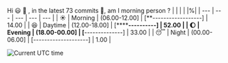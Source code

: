 Hi :smiley: :wave:   , in the latest 73 commits :bug:, am I morning person ? 
| | | | |%|
| --- | --- | --- | --- | --- |
| :sunny: | Morning | (06.00-12.00] | [**------------------] | 14.00 |
| :satisfied: | Daytime | (12.00-18.00] | [**********----------] | 52.00 |
| :moon: | Evening | (18.00-00.00] | [******--------------] | 33.00 |
| :sleeping: | Night | (00.00-06.00] | [--------------------] | 1.00 |

![Current UTC time](https://jojoee.jojoee.com/api/utcnowgif?refresh)

